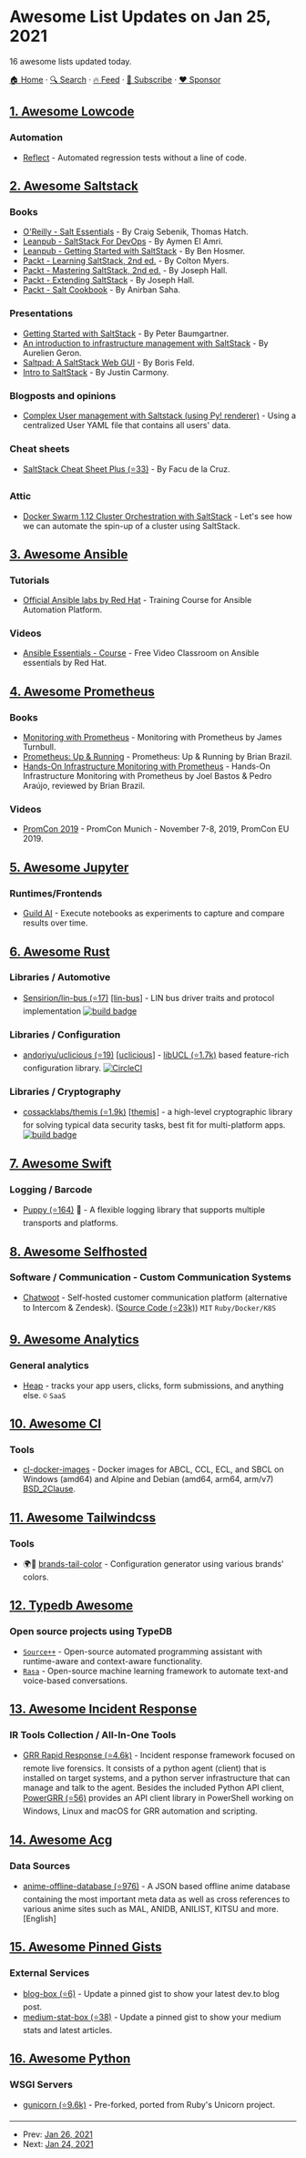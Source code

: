 # Awesome List Updates on Jan 25, 2021

16 awesome lists updated today.

[🏠 Home](/README.md) · [🔍 Search](https://www.trackawesomelist.com/search/) · [🔥 Feed](https://www.trackawesomelist.com/rss.xml) · [📮 Subscribe](https://trackawesomelist.us17.list-manage.com/subscribe?u=d2f0117aa829c83a63ec63c2f&id=36a103854c) · [❤️  Sponsor](https://github.com/sponsors/theowenyoung)



## [1. Awesome Lowcode](/content/antdimot/awesome-lowcode/README.md)

### Automation

*   [Reflect](https://reflect.run/) - Automated regression tests without a line of code.

## [2. Awesome Saltstack](/content/hbokh/awesome-saltstack/README.md)

### Books

*   [O'Reilly - Salt Essentials](http://shop.oreilly.com/product/0636920033240.do) - By Craig Sebenik, Thomas Hatch.
*   [Leanpub - SaltStack For DevOps](https://leanpub.com/saltstackfordevops) - By Aymen El Amri.
*   [Leanpub - Getting Started with SaltStack](https://leanpub.com/gettingstartedwithsaltstack) - By Ben Hosmer.
*   [Packt - Learning SaltStack, 2nd ed.](https://www.packtpub.com/networking-and-servers/learning-saltstack-second-edition) - By Colton Myers.
*   [Packt - Mastering SaltStack, 2nd ed.](https://www.packtpub.com/networking-and-servers/mastering-saltstack-second-edition) - By Joseph Hall.
*   [Packt - Extending SaltStack](https://www.packtpub.com/networking-and-servers/extending-saltstack) - By Joseph Hall.
*   [Packt - Salt Cookbook](https://www.packtpub.com/networking-and-servers/salt-cookbook) - By Anirban Saha.

### Presentations

*   [Getting Started with SaltStack](https://speakerdeck.com/pycon2014/getting-started-with-saltstack-by-peter-baumgartner) - By Peter Baumgartner.
*   [An introduction to infrastructure management with SaltStack](https://www.slideshare.net/saltstack/an-overvisaltstack-presentation-clean) - By Aurelien Geron.
*   [Saltpad: A SaltStack Web GUI](https://speakerdeck.com/lothiraldan/saltpad-a-saltstack-web-gui) - By Boris Feld.
*   [Intro to SaltStack](http://www.justincarmony.com/slides/salt-tutorial/) - By Justin Carmony.

### Blogposts and opinions

*   [Complex User management with Saltstack (using Py! renderer)](https://medium.com/@mike.reider/complex-user-management-with-saltstack-using-py-renderer-a4caa5cf229a) - Using a centralized User YAML file that contains all users' data.

### Cheat sheets

*   [SaltStack Cheat Sheet Plus (⭐33)](https://github.com/fmdlc/saltstack-cheatsheet) - By Facu de la Cruz.

### Attic

*   [Docker Swarm 1.12 Cluster Orchestration with SaltStack](https://btmiller.com/2016/11/27/docker-swarm-1.12-cluster-orchestration-with-saltstack.html) - Let's see how we can automate the spin-up of a cluster using SaltStack.

## [3. Awesome Ansible](/content/ansible-community/awesome-ansible/README.md)

### Tutorials

*   [Official Ansible labs by Red Hat](https://ansible.github.io/workshops/exercises/ansible_rhel/) - Training Course for Ansible Automation Platform.

### Videos

*   [Ansible Essentials - Course](https://www.redhat.com/en/services/training/do007-ansible-essentials-simplicity-automation-technical-overview) - Free Video Classroom on Ansible essentials by Red Hat.

## [4. Awesome Prometheus](/content/roaldnefs/awesome-prometheus/README.md)

### Books

*   [Monitoring with Prometheus](https://www.prometheusbook.com/) - Monitoring with Prometheus by James Turnbull.
*   [Prometheus: Up & Running](http://shop.oreilly.com/product/0636920147343.do) - Prometheus: Up & Running by Brian Brazil.
*   [Hands-On Infrastructure Monitoring with Prometheus](https://www.prombook.info/) - Hands-On Infrastructure Monitoring with Prometheus by Joel Bastos & Pedro Araújo, reviewed by Brian Brazil.

### Videos

*   [PromCon 2019](https://www.youtube.com/playlist?list=PLoz-W_CUquUmIYKS97RBghcWumZIX2kvv) - PromCon Munich - November 7-8, 2019, PromCon EU 2019.

## [5. Awesome Jupyter](/content/markusschanta/awesome-jupyter/README.md)

### Runtimes/Frontends

*   [Guild AI](https://my.guild.ai/docs/jupyter-notebook-experiments/) - Execute notebooks as experiments to capture and compare results over time.

## [6. Awesome Rust](/content/rust-unofficial/awesome-rust/README.md)

### Libraries / Automotive

*   [Sensirion/lin-bus (⭐17)](https://github.com/Sensirion/lin-bus-rs) \[[lin-bus](https://crates.io/crates/lin-bus)] - LIN bus driver traits and protocol implementation [![build badge](https://circleci.com/gh/Sensirion/lin-bus-rs.svg?style=svg)](https://app.circleci.com/pipelines/github/Sensirion/lin-bus-rs)

### Libraries / Configuration

*   [andoriyu/uclicious (⭐19)](https://github.com/andoriyu/uclicious) \[[uclicious](https://crates.io/crates/uclicious)] - [libUCL (⭐1.7k)](https://github.com/vstakhov/libucl) based feature-rich configuration library. [![CircleCI](https://circleci.com/gh/vstakhov/libucl.svg?style=svg)](https://app.circleci.com/pipelines/github/vstakhov/libucl)

### Libraries / Cryptography

*   [cossacklabs/themis (⭐1.9k)](https://github.com/cossacklabs/themis) \[[themis](https://crates.io/crates/themis)] - a high-level cryptographic library for solving typical data security tasks, best fit for multi-platform apps. [![build badge](https://circleci.com/gh/cossacklabs/themis/tree/master.svg?style=shield)](https://app.circleci.com/pipelines/github/cossacklabs/themis)

## [7. Awesome Swift](/content/matteocrippa/awesome-swift/README.md)

### Logging / Barcode

*   [Puppy (⭐164)](https://github.com/sushichop/Puppy) :penguin: - A flexible logging library that supports multiple transports and platforms.

## [8. Awesome Selfhosted](/content/awesome-selfhosted/awesome-selfhosted/README.md)

### Software / Communication - Custom Communication Systems

*   [Chatwoot](https://www.chatwoot.com) - Self-hosted customer communication platform (alternative to Intercom & Zendesk). ([Source Code (⭐23k)](https://github.com/chatwoot/chatwoot)) `MIT` `Ruby/Docker/K8S`

## [9. Awesome Analytics](/content/newTendermint/awesome-analytics/README.md)

### General analytics

*   [Heap](https://heap.io) - tracks your app users, clicks, form submissions, and anything else. `©` `SaaS`

## [10. Awesome Cl](/content/CodyReichert/awesome-cl/README.md)

### Tools

*   [cl-docker-images](https://common-lisp.net/project/cl-docker-images/) - Docker images for ABCL, CCL, ECL, and SBCL on Windows (amd64) and Alpine and Debian (amd64, arm64, arm/v7) [BSD\_2Clause](https://directory.fsf.org/wiki/License:BSD_2Clause).

## [11. Awesome Tailwindcss](/content/aniftyco/awesome-tailwindcss/README.md)

### Tools

*   🌍🔧 [brands-tail-color](https://brands-tail-color.vercel.app/) - Configuration generator using various brands' colors.

## [12. Typedb Awesome](/content/vaticle/typedb-awesome/README.md)

### Open source projects using TypeDB

*   [`Source++`](https://github.com/sourceplusplus/Assistant) - Open-source automated programming assistant with runtime-aware and context-aware functionality.
*   [`Rasa`](https://github.com/RasaHQ/rasa) - Open-source machine learning framework to automate text-and voice-based conversations.

## [13. Awesome Incident Response](/content/meirwah/awesome-incident-response/README.md)

### IR Tools Collection / All-In-One Tools

*   [GRR Rapid Response (⭐4.6k)](https://github.com/google/grr) - Incident response framework focused on remote live forensics. It consists of a python agent (client) that is installed on target systems, and a python server infrastructure that can manage and talk to the agent. Besides the included Python API client, [PowerGRR (⭐56)](https://github.com/swisscom/PowerGRR) provides an API client library in PowerShell working on Windows, Linux and macOS for GRR automation and scripting.

## [14. Awesome Acg](/content/soruly/awesome-acg/README.md)

### Data Sources

*   [anime-offline-database (⭐976)](https://github.com/manami-project/anime-offline-database/) - A JSON based offline anime database containing the most important meta data as well as cross references to various anime sites such as MAL, ANIDB, ANILIST, KITSU and more. \[English]

## [15. Awesome Pinned Gists](/content/matchai/awesome-pinned-gists/README.md)

### External Services

*   [blog-box (⭐6)](https://github.com/Aveek-Saha/blog-box) - Update a pinned gist to show your latest dev.to blog post.
*   [medium-stat-box (⭐38)](https://github.com/kylemocode/medium-stat-box) - Update a pinned gist to show your medium stats and latest articles.

## [16. Awesome Python](/content/vinta/awesome-python/README.md)

### WSGI Servers

*   [gunicorn (⭐9.6k)](https://github.com/benoitc/gunicorn) - Pre-forked, ported from Ruby's Unicorn project.

---

- Prev: [Jan 26, 2021](/content/2021/01/26/README.md)
- Next: [Jan 24, 2021](/content/2021/01/24/README.md)